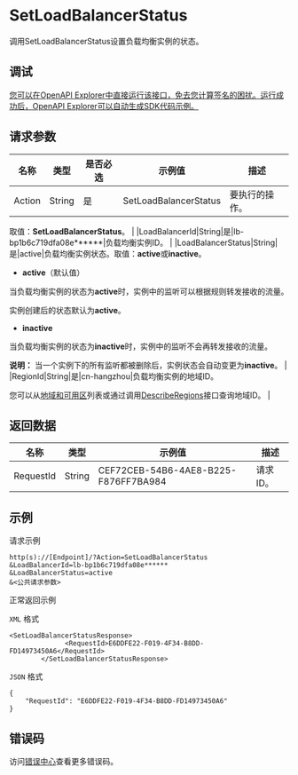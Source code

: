 # SetLoadBalancerStatus

调用SetLoadBalancerStatus设置负载均衡实例的状态。

## 调试

[您可以在OpenAPI Explorer中直接运行该接口，免去您计算签名的困扰。运行成功后，OpenAPI Explorer可以自动生成SDK代码示例。](https://api.aliyun.com/#product=Slb&api=SetLoadBalancerStatus&type=RPC&version=2014-05-15)

## 请求参数

|名称|类型|是否必选|示例值|描述|
|--|--|----|---|--|
|Action|String|是|SetLoadBalancerStatus|要执行的操作。

 取值：**SetLoadBalancerStatus**。 |
|LoadBalancerId|String|是|lb-bp1b6c719dfa08e\*\*\*\*\*\*|负载均衡实例ID。 |
|LoadBalancerStatus|String|是|active|负载均衡实例状态。取值：**active**或**inactive**。

 -   **active**（默认值）

当负载均衡实例的状态为**active**时，实例中的监听可以根据规则转发接收的流量。

实例创建后的状态默认为**active**。

-   **inactive**

当负载均衡实例的状态为**inactive**时，实例中的监听不会再转发接收的流量。


 **说明：** 当一个实例下的所有监听都被删除后，实例状态会自动变更为**inactive**。 |
|RegionId|String|是|cn-hangzhou|负载均衡实例的地域ID。

 您可以从[地域和可用区](~~40654~~)列表或通过调用[DescribeRegions](~~25609~~)接口查询地域ID。 |

## 返回数据

|名称|类型|示例值|描述|
|--|--|---|--|
|RequestId|String|CEF72CEB-54B6-4AE8-B225-F876FF7BA984|请求ID。 |

## 示例

请求示例

```
http(s)://[Endpoint]/?Action=SetLoadBalancerStatus
&LoadBalancerId=lb-bp1b6c719dfa08e******
&LoadBalancerStatus=active
&<公共请求参数>
```

正常返回示例

`XML` 格式

```
<SetLoadBalancerStatusResponse>
			  <RequestId>E6DDFE22-F019-4F34-B8DD-FD14973450A6</RequestId>
		</SetLoadBalancerStatusResponse>
```

`JSON` 格式

```
{
    "RequestId": "E6DDFE22-F019-4F34-B8DD-FD14973450A6"
}
```

## 错误码

访问[错误中心](https://error-center.aliyun.com/status/product/Slb)查看更多错误码。

